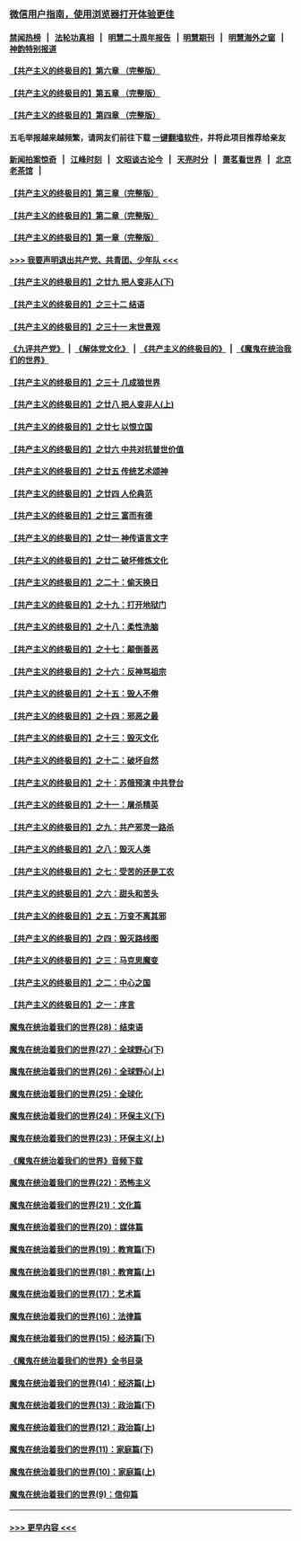 ### [微信用户指南，使用浏览器打开体验更佳](https://github.com/gfw-breaker/banned-news1/blob/master/indexes/wechat-guide.md?t=0)
#### [禁闻热榜](热点新闻.md?t=0)  &nbsp;&nbsp;|&nbsp;&nbsp; [法轮功真相](https://github.com/gfw-breaker/truth/blob/master/README.md?t=0) &nbsp;&nbsp;|&nbsp;&nbsp; [明慧二十周年报告](https://github.com/gfw-breaker/mh-reports/blob/master/README.md?t=0) &nbsp;&nbsp;|&nbsp;&nbsp;[明慧期刊](https://github.com/gfw-breaker/mh-qikan) &nbsp;&nbsp;|&nbsp;&nbsp; [明慧海外之窗](https://github.com/gfw-breaker/mh-news/blob/master/README.md?t=0) &nbsp;&nbsp;|&nbsp;&nbsp; [神韵特别报道](https://github.com/gfw-breaker/mh-news/blob/master/shenyun.md?t=0)
#### [【共产主义的终极目的】第六章 （完整版）](../pages/nsc422/n11428913.md?t=02161433) 
#### [【共产主义的终极目的】第五章 （完整版）](../pages/nsc422/n11428912.md?t=02161433) 
#### [【共产主义的终极目的】第四章 （完整版）](../pages/nsc422/n11428907.md?t=02161433) 
#### 五毛举报越来越频繁，请网友们前往下载 [一键翻墙软件](https://github.com/gfw-breaker/ssr-accounts)，并将此项目推荐给亲友
#### [新闻拍案惊奇](https://github.com/gfw-breaker/banned-news1/blob/master/pages/link4.md) &nbsp;&nbsp;|&nbsp;&nbsp; [江峰时刻](https://github.com/gfw-breaker/banned-news1/blob/master/pages/link4.md) &nbsp;&nbsp;|&nbsp;&nbsp; [文昭谈古论今](https://github.com/gfw-breaker/banned-news1/blob/master/pages/link4.md) &nbsp;&nbsp;|&nbsp;&nbsp; [天亮时分](https://github.com/gfw-breaker/banned-news1/blob/master/pages/link4.md) &nbsp;&nbsp;|&nbsp;&nbsp; [萧茗看世界](https://github.com/gfw-breaker/banned-news1/blob/master/pages/link4.md) &nbsp;&nbsp;|&nbsp;&nbsp; [北京老茶馆](https://github.com/gfw-breaker/banned-news1/blob/master/pages/link4.md) &nbsp;&nbsp;|&nbsp;&nbsp; 
#### [【共产主义的终极目的】第三章（完整版）](../pages/nsc422/n11428848.md?t=02161433) 
#### [【共产主义的终极目的】第二章（完整版）](../pages/nsc422/n11428831.md?t=02161433) 
#### [【共产主义的终极目的】第一章（完整版）](../pages/nsc422/n11417651.md?t=02161433) 
#### [>>> 我要声明退出共产党、共青团、少年队 <<<](https://github.com/begood0513/goodnews/blob/master/quit/letter.md) 
#### [【共产主义的终极目的】之廿九 把人变非人(下)](../pages/nsc422/n11344140.md?t=02161433) 
#### [【共产主义的终极目的】之三十二 结语](../pages/nsc422/n11360535.md?t=02161433) 
#### [【共产主义的终极目的】之三十一 末世景观](../pages/nsc422/n11351129.md?t=02161433) 
#### [《九评共产党》](https://github.com/begood0513/9ping.md/blob/master/README.md) &nbsp;|&nbsp; [《解体党文化》](../../../../jtdwh.md/blob/master/README.md)  &nbsp;|&nbsp; [《共产主义的终极目的》](../../../../gczydzjmd.md/blob/master/README.md) &nbsp;|&nbsp; [《魔鬼在统治我们的世界》](../../../../mgztzwmdsj.md/blob/master/README.md) 
#### [【共产主义的终极目的】之三十 几成狼世界](../pages/nsc422/n11348280.md?t=02161433) 
#### [【共产主义的终极目的】之廿八 把人变非人(上)](../pages/nsc422/n11340492.md?t=02161433) 
#### [【共产主义的终极目的】之廿七 以恨立国](../pages/nsc422/n11336944.md?t=02161433) 
#### [【共产主义的终极目的】之廿六 中共对抗普世价值](../pages/nsc422/n11324785.md?t=02161433) 
#### [【共产主义的终极目的】之廿五 传统艺术颂神](../pages/nsc422/n11296396.md?t=02161433) 
#### [【共产主义的终极目的】之廿四 人伦典范](../pages/nsc422/n11296397.md?t=02161433) 
#### [【共产主义的终极目的】之廿三 富而有德](../pages/nsc422/n11283598.md?t=02161433) 
#### [【共产主义的终极目的】之廿一 神传语言文字](../pages/nsc422/n11263265.md?t=02161433) 
#### [【共产主义的终极目的】之廿二 破坏修炼文化](../pages/nsc422/n11245728.md?t=02161433) 
#### [【共产主义的终极目的】之二十：偷天换日](../pages/nsc422/n11238846.md?t=02161433) 
#### [【共产主义的终极目的】之十九：打开地狱门](../pages/nsc422/n11206376.md?t=02161433) 
#### [【共产主义的终极目的】之十八：柔性洗脑](../pages/nsc422/n11199994.md?t=02161433) 
#### [【共产主义的终极目的】之十七：颠倒善恶](../pages/nsc422/n11179782.md?t=02161433) 
#### [【共产主义的终极目的】之十六：反神骂祖宗](../pages/nsc422/n11166798.md?t=02161433) 
#### [【共产主义的终极目的】之十五：毁人不倦](../pages/nsc422/n11166792.md?t=02161433) 
#### [【共产主义的终极目的】之十四：邪恶之最](../pages/nsc422/n11150249.md?t=02161433) 
#### [【共产主义的终极目的】之十三：毁灭文化](../pages/nsc422/n11135227.md?t=02161433) 
#### [【共产主义的终极目的】之十二：破坏自然](../pages/nsc422/n11135214.md?t=02161433) 
#### [【共产主义的终极目的】之十：苏俄预演 中共登台](../pages/nsc422/n11118424.md?t=02161433) 
#### [【共产主义的终极目的】之十一：屠杀精英](../pages/nsc422/n11118442.md?t=02161433) 
#### [【共产主义的终极目的】之九：共产邪灵一路杀](../pages/nsc422/n11114139.md?t=02161433) 
#### [【共产主义的终极目的】之八：毁灭人类](../pages/nsc422/n11108503.md?t=02161433) 
#### [【共产主义的终极目的】之七：受苦的还是工农](../pages/nsc422/n11101809.md?t=02161433) 
#### [【共产主义的终极目的】之六：甜头和苦头](../pages/nsc422/n11096971.md?t=02161433) 
#### [【共产主义的终极目的】之五：万变不离其邪](../pages/nsc422/n11091285.md?t=02161433) 
#### [【共产主义的终极目的】之四：毁灭路线图](../pages/nsc422/n11086284.md?t=02161433) 
#### [【共产主义的终极目的】之三：马克思魔变](../pages/nsc422/n11061941.md?t=02161433) 
#### [【共产主义的终极目的】之二：中心之国](../pages/nsc422/n11047728.md?t=02161433) 
#### [【共产主义的终极目的】之一：序言](../pages/nsc422/n11086077.md?t=02161433) 
#### [魔鬼在统治着我们的世界(28)：结束语](../pages/nsc422/n10936246.md?t=02161433) 
#### [魔鬼在统治着我们的世界(27)：全球野心(下)](../pages/nsc422/n10928319.md?t=02161433) 
#### [魔鬼在统治着我们的世界(26)：全球野心(上)](../pages/nsc422/n10900318.md?t=02161433) 
#### [魔鬼在统治着我们的世界(25)：全球化](../pages/nsc422/n10788205.md?t=02161433) 
#### [魔鬼在统治着我们的世界(24)：环保主义(下)](../pages/nsc422/n10695307.md?t=02161433) 
#### [魔鬼在统治着我们的世界(23)：环保主义(上)](../pages/nsc422/n10688613.md?t=02161433) 
#### [《魔鬼在统治着我们的世界》音频下载](../pages/nsc422/n10635553.md?t=02161433) 
#### [魔鬼在统治着我们的世界(22)：恐怖主义](../pages/nsc422/n10614727.md?t=02161433) 
#### [魔鬼在统治着我们的世界(21)：文化篇](../pages/nsc422/n10597706.md?t=02161433) 
#### [魔鬼在统治着我们的世界(20)：媒体篇](../pages/nsc422/n10586579.md?t=02161433) 
#### [魔鬼在统治着我们的世界(19)：教育篇(下)](../pages/nsc422/n10564808.md?t=02161433) 
#### [魔鬼在统治着我们的世界(18)：教育篇(上)](../pages/nsc422/n10526970.md?t=02161433) 
#### [魔鬼在统治着我们的世界(17)：艺术篇](../pages/nsc422/n10499093.md?t=02161433) 
#### [魔鬼在统治着我们的世界(16)：法律篇](../pages/nsc422/n10485969.md?t=02161433) 
#### [魔鬼在统治着我们的世界(15)：经济篇(下)](../pages/nsc422/n10469975.md?t=02161433) 
#### [《魔鬼在统治着我们的世界》全书目录](../pages/nsc422/n10464261.md?t=02161433) 
#### [魔鬼在统治着我们的世界(14)：经济篇(上)](../pages/nsc422/n10457370.md?t=02161433) 
#### [魔鬼在统治着我们的世界(13)：政治篇(下)](../pages/nsc422/n10448270.md?t=02161433) 
#### [魔鬼在统治着我们的世界(12)：政治篇(上)](../pages/nsc422/n10444576.md?t=02161433) 
#### [魔鬼在统治着我们的世界(11)：家庭篇(下)](../pages/nsc422/n10440961.md?t=02161433) 
#### [魔鬼在统治着我们的世界(10)：家庭篇(上)](../pages/nsc422/n10435448.md?t=02161433) 
#### [魔鬼在统治着我们的世界(9)：信仰篇](../pages/nsc422/n10432159.md?t=02161433) 

----
#### [ >>> 更早内容 <<< ](../indexes/nsc422-earlier.md)
